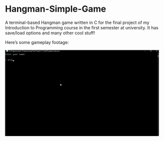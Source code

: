 # Hangman-Simple-Game
A terminal-based Hangman game written in C for the final project of my Introduction to Programming course in the first semester at university. It has save/load options and many other cool stuff!

Here’s some gameplay footage:<br/><br/>
<a href="gameplay.gif" target="_blank">
![Hangman © Arash Hajisafi](gameplay.gif)
</a>
